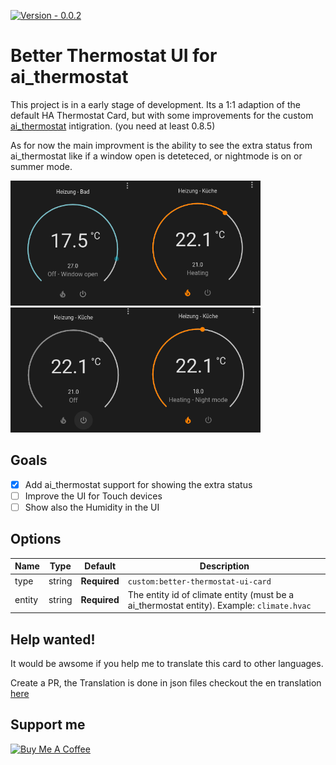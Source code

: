 [![Version - 0.0.2](https://img.shields.io/badge/Version-0.0.2-009688?style=for-the-badge)](https://github.com/KartoffelToby/ai_thermostat/releases)

# Better Thermostat UI for ai_thermostat

This project is in a early stage of development. Its a 1:1 adaption of the default HA Thermostat Card, but with some improvements for the custom [ai_thermostat](https://github.com/KartoffelToby/ai_thermostat) intigration. (you need at least 0.8.5)

As for now the main improvment is the ability to see the extra status from ai_thermostat like if a window open is deteteced, or nightmode is on or summer mode.

<img style="width:200px; height:200px; object-fit:cover;" src="assets/1.png" width="200px"><img style="width:200px; height:200px; object-fit:cover;" src="assets/2.png" width="200px"><img style="width:200px; height:200px; object-fit:cover;" src="assets/3.png" width="200px"><img style="width:200px; height:200px; object-fit:cover;" src="assets/4.png" width="200px">
 
## Goals

- [X] Add ai_thermostat support for showing the extra status
- [ ] Improve the UI for Touch devices
- [ ] Show also the Humidity in the UI

## Options

| Name                 | Type    | Default      | Description                                                                                            |
| -------------------- | ------- | ------------ | ------------------------------------------------------------------------------------------------------ |
| type                 | string  | **Required** | `custom:better-thermostat-ui-card`                                                                          |
| entity               | string  | **Required** | The entity id of climate entity (must be a ai_thermostat entity). Example: `climate.hvac`                                               |


## Help wanted!

It would be awsome if you help me to translate this card to other languages.

Create a PR, the Translation is done in json files checkout the en translation [here](src/localize/languages/en.json)

## Support me
<a href="https://www.buymeacoffee.com/kartoffeltoby" target="_blank"><img src="https://cdn.buymeacoffee.com/buttons/v2/default-green.png" alt="Buy Me A Coffee" style="height: 60px !important;width: 217px !important;" ></a>